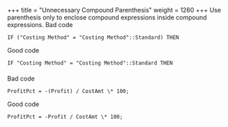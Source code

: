 +++
title = "Unnecessary Compound Parenthesis"
weight = 1260
+++
Use parenthesis only to enclose compound expressions inside compound expressions.
Bad code

    IF ("Costing Method" = "Costing Method"::Standard) THEN  
      
    

Good code

    IF "Costing Method" = "Costing Method"::Standard THEN  
      
    

#### 

Bad code

    ProfitPct = -(Profit) / CostAmt \* 100;  
      
    

Good code

    ProfitPct = -Profit / CostAmt \* 100;
